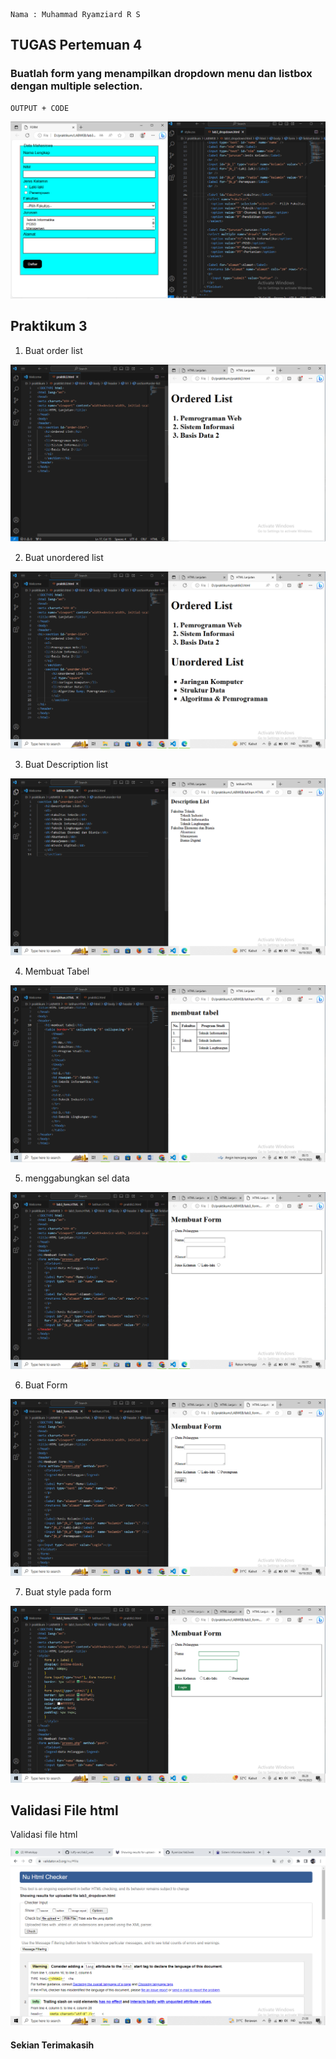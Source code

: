 ```
Nama : Muhammad Ryamziard R S
```

## TUGAS Pertemuan 4

### Buatlah form yang menampilkan dropdown menu dan listbox dengan multiple selection.
```
OUTPUT + CODE
```

![foto8.PNG](foto8.PNG)

## Praktikum 3

1. Buat order list

![foto1.PNG](foto1.PNG)

2. Buat unordered list

![foto2.PNG](foto2.PNG)

3. Buat Description list

![foto3.PNG](foto3.PNG)

4. Membuat Tabel

![foto4.PNG](foto4.PNG)

5. menggabungkan sel data

![foto5.PNG](foto5.PNG)

6. Buat Form

![foto6.PNG](foto6.PNG)

7. Buat style pada form

![foto7.PNG](foto7.PNG)

## Validasi File html

Validasi file html

![foto9.PNG](foto9.PNG)

#### Sekian Terimakasih

